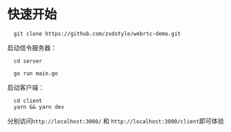 # 快速开始

```
  git clone https://github.com/zxdstyle/webrtc-demo.git
```

启动信令服务器：
```
  cd server

  go run main.go
```

启动客户端：
```
  cd client
  yarn && yarn dev
```

分别访问`http://localhost:3000/` 和 `http://localhost:3000/client`即可体验